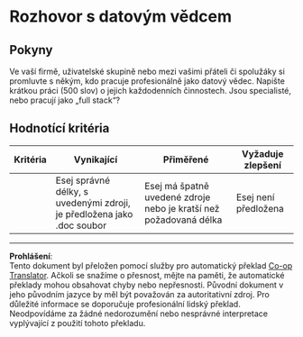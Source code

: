 <!--
CO_OP_TRANSLATOR_METADATA:
{
  "original_hash": "70d65aeddc06170bc1aed5b27805f930",
  "translation_date": "2025-09-05T00:29:20+00:00",
  "source_file": "1-Introduction/4-techniques-of-ML/assignment.md",
  "language_code": "cs"
}
-->
# Rozhovor s datovým vědcem

## Pokyny

Ve vaší firmě, uživatelské skupině nebo mezi vašimi přáteli či spolužáky si promluvte s někým, kdo pracuje profesionálně jako datový vědec. Napište krátkou práci (500 slov) o jejich každodenních činnostech. Jsou specialisté, nebo pracují jako „full stack“?

## Hodnotící kritéria

| Kritéria | Vynikající                                                                         | Přiměřené                                                        | Vyžaduje zlepšení     |
| -------- | ---------------------------------------------------------------------------------- | ---------------------------------------------------------------- | --------------------- |
|          | Esej správné délky, s uvedenými zdroji, je předložena jako .doc soubor             | Esej má špatně uvedené zdroje nebo je kratší než požadovaná délka | Esej není předložena |

---

**Prohlášení**:  
Tento dokument byl přeložen pomocí služby pro automatický překlad [Co-op Translator](https://github.com/Azure/co-op-translator). Ačkoli se snažíme o přesnost, mějte na paměti, že automatické překlady mohou obsahovat chyby nebo nepřesnosti. Původní dokument v jeho původním jazyce by měl být považován za autoritativní zdroj. Pro důležité informace se doporučuje profesionální lidský překlad. Neodpovídáme za žádné nedorozumění nebo nesprávné interpretace vyplývající z použití tohoto překladu.